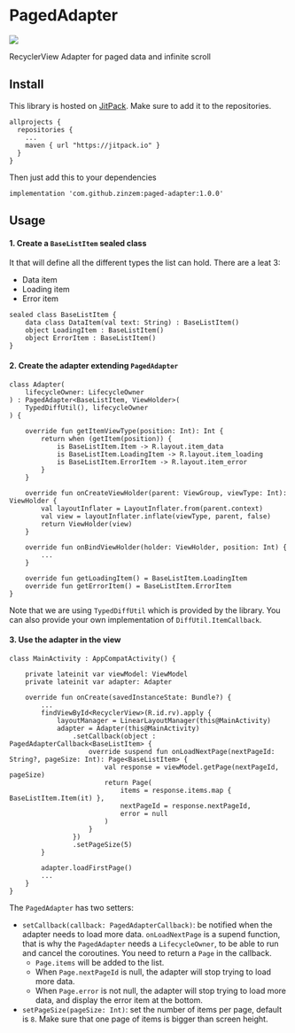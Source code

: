 # PagedAdapter
[![](https://jitpack.io/v/zinzem/paged-adapter.svg)](https://jitpack.io/#zinzem/paged-adapter)

RecyclerView Adapter for paged data and infinite scroll

## Install
This library is hosted on [JitPack](https://jitpack.io/). Make sure to add it to the repositories.
```
allprojects {
  repositories {
    ...
    maven { url "https://jitpack.io" }
  }
}
```
Then just add this to your dependencies
```
implementation 'com.github.zinzem:paged-adapter:1.0.0'
```

## Usage
#### 1. Create a `BaseListItem` sealed class
It that will define all the different types the list can hold. There are a leat 3:
- Data item
- Loading item
- Error item
```
sealed class BaseListItem {
    data class DataItem(val text: String) : BaseListItem()
    object LoadingItem : BaseListItem()
    object ErrorItem : BaseListItem()
}
```

#### 2. Create the adapter extending `PagedAdapter`
```
class Adapter(
    lifecycleOwner: LifecycleOwner
) : PagedAdapter<BaseListItem, ViewHolder>(
    TypedDiffUtil(), lifecycleOwner
) {

    override fun getItemViewType(position: Int): Int {
        return when (getItem(position)) {
            is BaseListItem.Item -> R.layout.item_data
            is BaseListItem.LoadingItem -> R.layout.item_loading
            is BaseListItem.ErrorItem -> R.layout.item_error
        }
    }

    override fun onCreateViewHolder(parent: ViewGroup, viewType: Int): ViewHolder {
        val layoutInflater = LayoutInflater.from(parent.context)
        val view = layoutInflater.inflate(viewType, parent, false)
        return ViewHolder(view)
    }

    override fun onBindViewHolder(holder: ViewHolder, position: Int) {
        ...
    }

    override fun getLoadingItem() = BaseListItem.LoadingItem
    override fun getErrorItem() = BaseListItem.ErrorItem
}
```
Note that we are using `TypedDiffUtil` which is provided by the library. You can also provide your own implementation of `DiffUtil.ItemCallback`.

#### 3. Use the adapter in the view
```
class MainActivity : AppCompatActivity() {

    private lateinit var viewModel: ViewModel
    private lateinit var adapter: Adapter

    override fun onCreate(savedInstanceState: Bundle?) {
        ...
        findViewById<RecyclerView>(R.id.rv).apply {
            layoutManager = LinearLayoutManager(this@MainActivity)
            adapter = Adapter(this@MainActivity)
                .setCallback(object : PagedAdapterCallback<BaseListItem> {
                    override suspend fun onLoadNextPage(nextPageId: String?, pageSize: Int): Page<BaseListItem> {
                        val response = viewModel.getPage(nextPageId, pageSize)
                        return Page(
                            items = response.items.map { BaseListItem.Item(it) },
                            nextPageId = response.nextPageId,
                            error = null
                        )
                    }
                })
                .setPageSize(5)
        }

        adapter.loadFirstPage()
        ...
    }
}
```
The `PagedAdapter` has two setters:
- `setCallback(callback: PagedAdapterCallback)`: be notified when the adapter needs to load more data. `onLoadNextPage` is a supend function, that is why the `PagedAdapter` needs a `LifecycleOwner`, to be able to run and cancel the coroutines. You need to return a `Page` in the callback. 
  - `Page.items` will be added to the list. 
  - When `Page.nextPageId` is null, the adapter will stop trying to load more data. 
  - When `Page.error` is not null, the adapter will stop trying to load more data, and display the error item at the bottom.
- `setPageSize(pageSize: Int)`: set the number of items per page, default is `8`. Make sure that one page of items is bigger than screen height.
